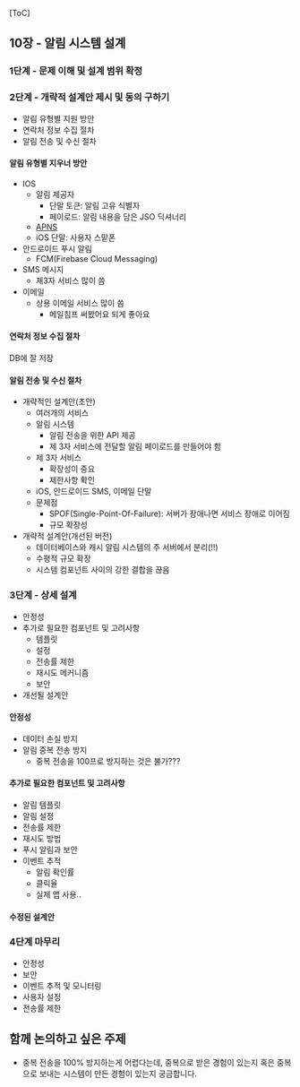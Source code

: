 [ToC]

## 10장 - 알림 시스템 설계
### 1단계 - 문제 이해 및 설계 범위 확정

### 2단계 - 개략적 설계안 제시 및 동의 구하기
- 알림 유형별 지원 방안
- 연락처 정보 수집 절차
- 알림 전송 및 수신 절차

#### 알림 유형별 지우너 방안
- IOS
  - 알림 제공자
    - 단말 토큰: 알림 고유 식별자
    - 페이로드: 알림 내용을 담은 JSO 딕셔너리
  - [APNS](./Glossary.md#10장)
  - iOS 단말: 사용자 스맡폰
- 안드로이드 푸시 알림
   - FCM(Firebase Cloud Messaging)
- SMS 메시지
  - 제3자 서비스 많이 씀
- 이메일
  - 상용 이메일 서비스 많이 씀
    - 메일침프 써봤어요 되게 좋아요

#### 연락처 정보 수집 절차
DB에 잘 저장

#### 알림 전송 및 수신 절차
- 개략적인 설계안(초안)
  - 여러개의 서비스
  - 알림 시스템
    - 알림 전송을 위한 API 제공
    - 제 3자 서비스에 전달할 알림 페이로드를 만들어야 함
  - 제 3자 서비스
    - 확장성이 중요
    - 제한사항 확인
  - iOS, 안드로이드 SMS, 이메일 단말
  - 문제점
    - SPOF(Single-Point-Of-Failure): 서버가 장애나면 서비스 장애로 이어짐
    - 규모 확장성
- 개략적 설계안(개선된 버전)
  - 데이터베이스와 캐시 알림 시스템의 주 서버에서 분리(!!)
  - 수평적 규모 확장
  - 시스템 컴포넌트 사이의 강한 결합을 끊음

### 3단계 - 상세 설계
- 안정성
- 추가로 필요한 컴포넌트 및 고려사항
  - 템플릿
  - 설정
  - 전송률 제한
  - 재시도 메커니즘
  - 보안
- 개선될 설계안

#### 안정성
- 데이터 손실 방지
- 알림 중복 전송 방지
  - 중복 전송을 100프로 방지하는 것은 불가???

#### 추가로 필요한 컴포넌트 및 고려사항
- 알림 템플릿
- 알림 설정
- 전송률 제한
- 재시도 방법
- 푸시 알림과 보안
- 이벤트 추적
  - 알림 확인률
  - 클릭율
  - 실제 앱 사용..

#### 수정된 설계안

### 4단계 마무리
- 안정성
- 보안
- 이벤트 추적 및 모니터링
- 사용자 설정
- 전송률 제한


## 함께 논의하고 싶은 주제
- 중복 전송을 100% 방지하는게 어렵다는데, 중복으로 받은 경험이 있는지 혹은 중복으로 보내는 시스템이 만든 경험이 있는지 궁금합니다.

